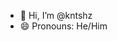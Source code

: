 - 👋 Hi, I’m @kntshz
- 😄 Pronouns: He/Him

<!---
kntshz/kntshz is a ✨ special ✨ repository because its `README.md` (this file) appears on your GitHub profile.
You can click the Preview link to take a look at your changes.
--->
